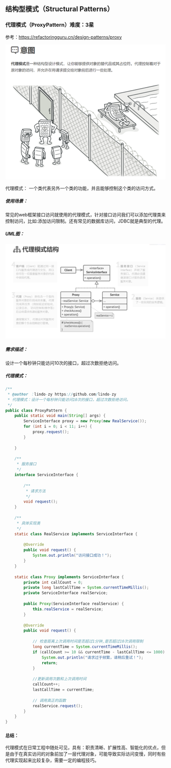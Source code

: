 ## 结构型模式（Structural Patterns）

### 代理模式（ProxyPattern）难度：3星

参考：https://refactoringguru.cn/design-patterns/proxy

![1679918771786](1679918771786.png)

代理模式： 一个类代表另外一个类的功能，并且能够控制这个类的访问方式。

##### 使用场景：

常见的web框架接口访问就使用的代理模式，针对接口访问我们可以添加代理类来控制访问，比如:添加访问限制。还有常见的数据库访问，JDBC就是典型的代理。

##### UML图：

![1679919175467](1679919175467.png)

##### 需求描述：

设计一个每秒钟只能访问10次的接口，超过次数拒绝访问。

##### 代理模式：

```java
/**
 * @author ：lindo-zy https://github.com/lindo-zy
 * 代理模式：设计一个每秒钟只能访问10次的接口，超过次数拒绝访问。
 */
public class ProxyPattern {
    public static void main(String[] args) {
        ServiceInterface proxy = new Proxy(new RealService());
        for (int i = 0; i < 11; i++) {
            proxy.request();
        }

    }

    /**
     * 服务接口
     */
    interface ServiceInterface {

        /**
         * 请求方法
         */
        void request();
    }

    /**
     * 具体实现类
     */
    static class RealService implements ServiceInterface {

        @Override
        public void request() {
            System.out.println("访问接口成功！");
        }
    }

    static class Proxy implements ServiceInterface {
        private int callCount = 0;
        private long lastCallTime = System.currentTimeMillis();
        private ServiceInterface realService;

        public Proxy(ServiceInterface realService) {
            this.realService = realService;
        }

        @Override
        public void request() {

            // 检查距离上次调用时间是否超过1分钟,是否超过10次调用限制
            long currentTime = System.currentTimeMillis();
            if (callCount >= 10 && currentTime - lastCallTime <= 1000) {
                System.out.println("请求过于频繁，请稍后重试！");
                return;
            }

            //更新调用次数和上次调用时间
            callCount++;
            lastCallTime = currentTime;

            // 调用真正的函数
            realService.request();
        }
    }
}

```

#####      

#### 总结：

代理模式在日常工程中随处可见，具有：职责清晰、扩展性高、智能化的优点，但是由于在真实访问的对象前加了一层代理对象，可能导致实际访问变慢，同时有些代理实现起来比较复杂，需要一定的编程技巧。